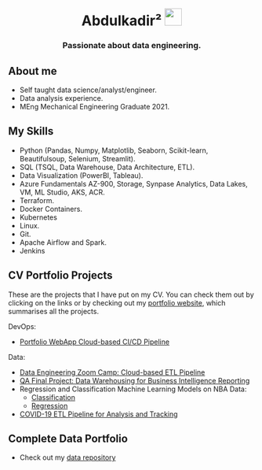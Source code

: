 <h1 align="center">Abdulkadir&sup2 <img src="https://media.giphy.com/media/hvRJCLFzcasrR4ia7z/giphy.gif" width="35"></h1>

<h3 align="center">Passionate about data engineering.</h3>


## About me
- Self taught data science/analyst/engineer.
- Data analysis experience.
- MEng Mechanical Engineering Graduate 2021.


## My Skills

- Python (Pandas, Numpy, Matplotlib, Seaborn, Scikit-learn, Beautifulsoup, Selenium, Streamlit).
- SQL (TSQL, Data Warehouse, Data Architecture, ETL).
- Data Visualization (PowerBI, Tableau).
- Azure Fundamentals AZ-900, Storage, Synpase Analytics, Data Lakes, VM, ML Studio, AKS, ACR.
- Terraform.
- Docker Containers.
- Kubernetes
- Linux.
- Git.
- Apache Airflow and Spark.
- Jenkins


## CV Portfolio Projects

These are the projects that I have put on my CV. You can check them out by clicking on the links or by checking out my [portfolio website](https://aaabdulkadir-dataportfolio-portfolio1--home-aw1tq3.streamlitapp.com/), which summarises all the projects.

DevOps:
- [Portfolio WebApp Cloud-based CI/CD Pipeline](https://github.com/aaAbdulkadir/DevOps/tree/main/project)

Data:
- [Data Engineering Zoom Camp: Cloud-based ETL Pipeline](https://github.com/aaAbdulkadir/Data-Science/tree/main/ZoomCamp/Project)
- [QA Final Project: Data Warehousing for Business Intelligence Reporting](https://github.com/aaAbdulkadir/Data-Science/tree/main/Bootcamp/Final%20Project)
- Regression and Classification Machine Learning Models on NBA Data:
	- [Classification](https://github.com/aaAbdulkadir/Data-Science/blob/main/ML%20Projects/NBA%20Classification.ipynb)
	- [Regression](https://github.com/aaAbdulkadir/Data-Science/blob/main/ML%20Projects/NBA%20MVP%20Prediction%20Regression.ipynb)
- [COVID-19 ETL Pipeline for Analysis and Tracking](https://github.com/aaAbdulkadir/Data-Science/tree/main/Exploratory%20Data%20Analysis/COVIDProject)

## Complete Data Portfolio
 - Check out my [data repository](https://github.com/aaAbdulkadir/Data-Science)

